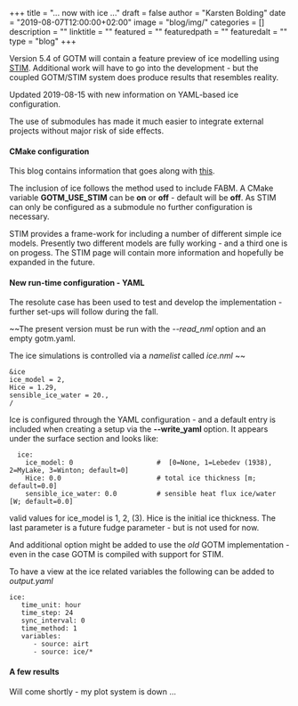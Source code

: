 +++
title = "... now with ice ..." 
draft = false
author = "Karsten Bolding"
date = "2019-08-07T12:00:00+02:00"
image = "blog/img/"
categories = []
description = ""
linktitle = ""
featured = ""
featuredpath = ""
featuredalt = ""
type = "blog"
+++

Version 5.4 of GOTM will contain a feature preview of ice modelling using [STIM](https://github.com/BoldingBruggeman/stim). Additional work will have to go into the development - but the coupled GOTM/STIM system does produce results that resembles reality.

<!--more-->

Updated 2019-08-15 with new information on YAML-based ice configuration.

The use of submodules has made it much easier to integrate external projects without major risk of side effects.

#### CMake configuration

This blog contains information that goes along with [this](../towards_release_5_4/).

The inclusion of ice follows the method used to include FABM. A CMake variable **GOTM\_USE\_STIM** can be **on** or **off** - default will be **off**. As STIM can only be configured as a submodule no further configuration is necessary.

STIM provides a frame-work for including a number of different simple ice models. Presently two different models are fully working - and a third one is on progess. The STIM page will contain more information and hopefully be expanded in the future.

#### New run-time configuration - YAML

The resolute case has been used to test and develop the implementation - further set-ups will follow during the fall.

~~The present version must be run with the *--read_nml* option and an empty gotm.yaml.

The ice simulations is controlled via a *namelist* called *ice.nml* ~~

```
&ice
ice_model = 2,
Hice = 1.29,
sensible_ice_water = 20.,
/
```

Ice is configured through the YAML configuration - and a default entry is included when creating a setup via the __--write_yaml <file>__ option. It appears under the surface section and looks like:
```
  ice:
    ice_model: 0                     #  [0=None, 1=Lebedev (1938), 2=MyLake, 3=Winton; default=0]
    Hice: 0.0                        # total ice thickness [m; default=0.0]
    sensible_ice_water: 0.0          # sensible heat flux ice/water [W; default=0.0]
```

valid values for ice_model is 1, 2, (3). Hice is the initial ice thickness. The last parameter is a future fudge parameter - but is not used for now.

And additional option might be added to use the *old* GOTM implementation - even in the case GOTM is compiled with support for STIM.

To have a view at the ice related variables the following can be added to *output.yaml*

```
ice:
   time_unit: hour
   time_step: 24
   sync_interval: 0
   time_method: 1
   variables:
      - source: airt
      - source: ice/*
```

#### A few results
 Will come shortly - my plot system is down ...
